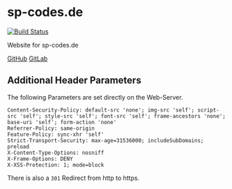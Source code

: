# sp-codes.de

[![Build Status](https://ci.sp-codes.de/api/badges/samuel-p/sp-codes.de/status.svg)](https://ci.sp-codes.de/samuel-p/sp-codes.de)

Website for sp-codes.de

[GitHub](https://github.com/samuel-p/sp-codes.de)
[GitLab](https://gitlab.com/samuel-p/sp-codes.de)

## Additional Header Parameters

The following Parameters are set directly on the Web-Server.

```
Content-Security-Policy: default-src 'none'; img-src 'self'; script-src 'self'; style-src 'self'; font-src 'self'; frame-ancestors 'none'; base-uri 'self'; form-action 'none'
Referrer-Policy: same-origin
Feature-Policy: sync-xhr 'self'
Strict-Transport-Security: max-age=31536000; includeSubDomains; preload
X-Content-Type-Options: nosniff
X-Frame-Options: DENY
X-XSS-Protection: 1; mode=block
```

There is also a `301` Redirect from http to https.